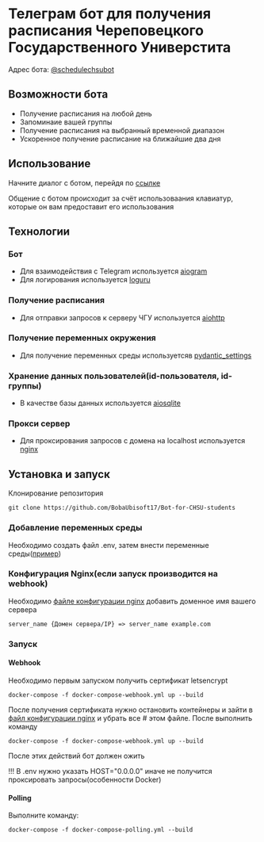 # Телеграм бот для получения расписания Череповецкого Государственного Универстита

Адрес бота: [@schedulechsubot](https://t.me/schedulechsubot)

## Возможности бота
+ Получение расписания на любой день
+ Запоминаие вашей группы
+ Получение расписания на выбранный временной диапазон
+ Ускоренное получение расписание на ближайшие два дня

## Использование

Начните диалог с ботом, перейдя по [ссылке](https://t.me/schedulechsubot)

Общение с ботом происходит за счёт использоваания клавиатур, которые он вам предоставит его использования

## Технологии

### Бот
+ Для взаимодействия с Telegram используется [aiogram](https://github.com/aiogram/aiogram)
+ Для логирования используется [loguru](https://github.com/Delgan/loguru)

### Получение расписания
+ Для отправки запросов к серверу ЧГУ используется [aiohttp](https://github.com/aio-libs/aiohttp)

### Получение переменных окружения 
+ Для получение переменных среды используетсяв [pydantic_settings](https://github.com/pydantic/pydantic-settings)

### Хранение данных пользователей(id-пользователя, id-группы)
+ В качестве базы данных используется [aiosqlite](https://github.com/omnilib/aiosqlite)

### Прокси сервер
+ Для проксирования запросов с домена на localhost используется [nginx](https://nginx.org/)

## Установка и запуск

Клонирование репозитория
~~~shell
git clone https://github.com/BobaUbisoft17/Bot-for-CHSU-students
~~~

### Добавление переменных среды

Необходимо создать файл .env, затем внести переменные среды([пример](https://github.com/BobaUbisoft17/Bot-for-CHSU-students/blob/main/env.sample))

### Конфигурация Nginx(если запуск производится на webhook)

Необходимо [файле конфигурации nginx](https://github.com/BobaUbisoft17/Bot-for-CHSU-students/blob/main/nginx-conf.d/app.conf) добавить доменное имя вашего сервера

~~~shell
server_name {Домен сервера/IP} => server_name example.com
~~~

### Запуск

#### Webhook
Необходимо первым запуском получить сертификат letsencrypt

~~~shell
docker-compose -f docker-compose-webhook.yml up --build
~~~

После получения сертификата нужно остановить контейнеры и зайти в [файл конфигурации nginx](https://github.com/BobaUbisoft17/Bot-for-CHSU-students/blob/main/nginx-conf.d/app.conf) и убрать все # этом файле. После выполнить команду

~~~shell
docker-compose -f docker-compose-webhook.yml up --build
~~~

После этих действий бот должен ожить

!!! В .env нужно указать HOST="0.0.0.0" иначе не получится проксировать запросы(особенности Docker)

#### Polling
Выполните команду:
~~~shell
docker-compose -f docker-compose-polling.yml --build
~~~
